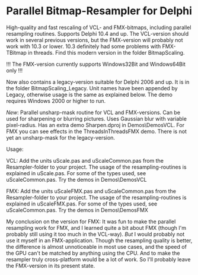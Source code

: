 # Parallel Bitmap-Resampler for Delphi

 High-quality and fast rescaling of VCL- and FMX-bitmaps, including parallel resampling routines.
 Supports Delphi 10.4 and up. The VCL-version should work in several previous versions, but the FMX-version will probably not work with 10.3 or lower. 10.3 definitely had some problems with FMX-TBitmap in threads.
 Find this modern version in the folder BitmapScaling.
 
 !!! The FMX-version currently supports Windows32Bit and Windows64Bit only !!!

Now also contains a legacy-version suitable for Delphi 2006 and up. It is in the folder BitmapScaling_Legacy. Unit names have been appended by Legacy, otherwise usage is the same as explained below. The demo requires Windows 2000 or higher to run.

*New*: Parallel unsharp-mask routine for VCL and FMX-versions. Can be used for sharpening or blurring pictures. Uses Gaussian blur with variable pixel-radius. Has an extra demo Sharpen.dproj in Demos\DemosVCL. For FMX you can see effects in the ThreadsInThreadsFMX demo. There is not yet an unsharp-mask for the legacy-version.

Usage:

  VCL: Add the units uScale.pas and uScaleCommon.pas from the Resampler-folder to your project. 
       The usage of the resampling-routines is explained in uScale.pas.
       For some of the types used, see uScaleCommon.pas.
       Try the demos in Demos\DemosVCL

  FMX: Add the units uScaleFMX.pas and uScaleCommon.pas from the Resampler-folder to your project. 
       The usage of the resampling-routines is explained in uScaleFMX.pas. 
       For some of the types used, see uScaleCommon.pas.
       Try the demos in Demos\DemosFMX

My conclusion on the version for FMX: It was fun to make the parallel resampling work for FMX, and I learned quite a bit about FMX (though I'm probably still using it too much in the VCL-way). *But* I would probably not use it myself in an FMX-application. Though the resampling quality is better, the difference is almost unnoticeable in most use cases, and the speed of the GPU can't be matched by anything using the CPU. And to make the resampler truly cross-platform would be a lot of work. So I'll probably leave the FMX-version in its present state. 
